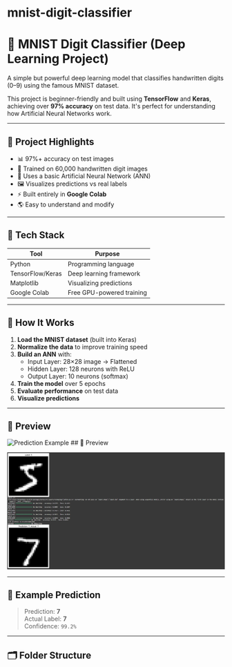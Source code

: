 # mnist-digit-classifier
# 🧠 MNIST Digit Classifier (Deep Learning Project)

A simple but powerful deep learning model that classifies handwritten digits (0–9) using the famous MNIST dataset.

This project is beginner-friendly and built using **TensorFlow** and **Keras**, achieving over **97% accuracy** on test data. It's perfect for understanding how Artificial Neural Networks work.

---

## 📌 Project Highlights

- 📊 97%+ accuracy on test images
- 🔢 Trained on 60,000 handwritten digit images
- 🧠 Uses a basic Artificial Neural Network (ANN)
- 🖼 Visualizes predictions vs real labels
- ⚡ Built entirely in **Google Colab**
- 🌎 Easy to understand and modify

---

## 🚀 Tech Stack

| Tool         | Purpose                        |
|--------------|--------------------------------|
| Python       | Programming language           |
| TensorFlow/Keras | Deep learning framework     |
| Matplotlib   | Visualizing predictions        |
| Google Colab | Free GPU-powered training      |

---

## 🧠 How It Works

1. **Load the MNIST dataset** (built into Keras)
2. **Normalize the data** to improve training speed
3. **Build an ANN** with:
   - Input Layer: 28×28 image → Flattened
   - Hidden Layer: 128 neurons with ReLU
   - Output Layer: 10 neurons (softmax)
4. **Train the model** over 5 epochs
5. **Evaluate performance** on test data
6. **Visualize predictions**

---

## 📸 Preview

<img src="https://github.com/your-username/mnist-digit-classifier/assets/preview.png" alt="Prediction Example" width="400"/>
## 📸 Preview

![Prediction Output](assets/preview.png)

---

## 🧪 Example Prediction

> Prediction: **7**  
> Actual Label: **7**  
> Confidence: `99.2%`

---

## 🗂 Folder Structure

